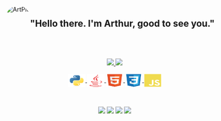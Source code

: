   <img align="left" alt="ArtPic" height="120" style="border-radius:50px;" src="https://media.discordapp.net/attachments/798578133267251237/965118243868139580/unknown.png?width=550&height=617">

## "Hello there. I'm Arthur, good to see you."


<div align="center">

  <br />
  <br />
  <br />
  <a href="https://github.com/mrarthurexe">
  <img height="180em" src="https://github-readme-stats.vercel.app/api?username=mrarthurexe&show_icons=false&theme=dark&include_all_commits=true&count_private=true"/>
  <img height="180em" src="https://github-readme-stats.vercel.app/api/top-langs/?username=mrarthurexe&layout=compact&langs_count=7&theme=dark"/>
  <div style="display: inline_block"><br>
  <img align="center" alt="ArtPython" height="30" width="40" src="https://raw.githubusercontent.com/devicons/devicon/master/icons/python/python-original.svg">
  <img align="center" alt="ArtJava" height="30" width="40" src="https://raw.githubusercontent.com/devicons/devicon/master/icons/java/java-plain.svg">
  <img align="center" alt="ArtHTML" height="30" width="40" src="https://raw.githubusercontent.com/devicons/devicon/master/icons/html5/html5-original.svg">
  <img align="center" alt="ArtCSS" height="30" width="40" src="https://raw.githubusercontent.com/devicons/devicon/master/icons/css3/css3-original.svg">
  <img align="center" alt="ArtJs" height="30" width="40" src="https://raw.githubusercontent.com/devicons/devicon/master/icons/javascript/javascript-plain.svg">
</div align="center">
  
##
  
<div align="center">
  <br />
 <a href = "mailto:arthurfmbm12@hotmail.com"><img src="https://img.shields.io/badge/-Gmail-%23333?style=for-the-badge&logo=gmail&logoColor=white" target="_blank"></a>
 <a href="https://www.linkedin.com/in/arthur-fernandes-378822237" target="_blank"><img src="https://img.shields.io/badge/-LinkedIn-%230077B5?style=for-the-badge&logo=linkedin&logoColor=white" target="_blank"></a>
 <a href = "https://twitter.com/MrArthur_exe"><img src="https://img.shields.io/badge/Twitter-1DA1F2?style=for-the-badge&logo=twitter&logoColor=white" target="_blank"></a>
 <a href="https://discord.gg/NWkZ7j7ud8" target="_blank"><img src="https://img.shields.io/badge/Discord-7289DA?style=for-the-badge&logo=discord&logoColor=white" target="_blank"></a> 
</div>
